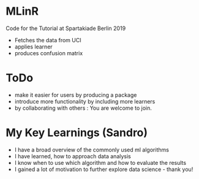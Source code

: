# MLinR
Code for the Tutorial at Spartakiade Berlin 2019

* Fetches the data from UCI
* applies learner 
* produces confusion matrix

# ToDo
* make it easier for users by producing a package
* introduce more functionality by including more learners
* by collaborating with others : You are welcome to join. 

# My Key Learnings (Sandro)
* I have a broad overview of the commonly used ml algorithms
* I have learned, how to approach data analysis
* I know when to use which algorithm and how to evaluate the results
* I gained a lot of motivation to further explore data science - thank you!
